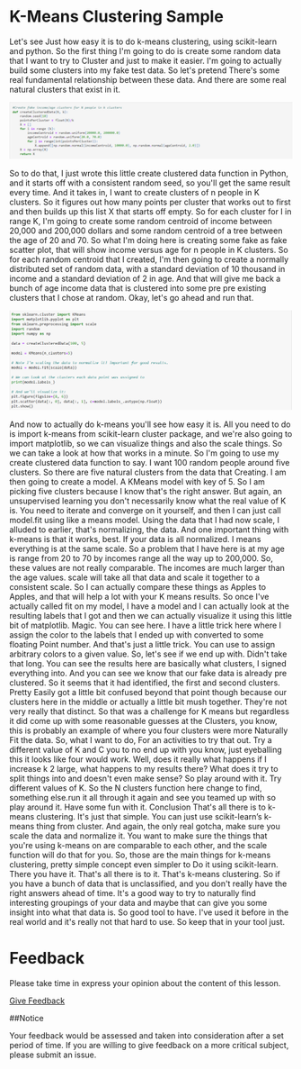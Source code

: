 # K-Means Clustering Sample

Let's see Just how easy it is to do k-means clustering, using scikit-learn and python. So the first thing I'm going to do is create some random data that I want to try to Cluster and just to make it easier. I'm going to actually build some clusters into my fake test data. So let's pretend There's some real fundamental relationship between these data. And there are some real natural clusters that exist in it. 

![](1.png)

So to do that, I just wrote this little create clustered data function in Python, and it starts off with a consistent random seed, so you'll get the same result every time. And it takes in, I want to create clusters of n people in K clusters. So it figures out how many points per cluster that works out to first and then builds up this list X that starts off empty. So for each cluster for I in range K, I'm going to create some random centroid of income between 20,000 and 200,000 dollars and some random centroid of a tree between the age of 20 and 70. So what I'm doing here is creating some fake as fake scatter plot, that will show income versus age for n people in K clusters. So for each random centroid that I created, I'm then going to create a normally distributed set of random data, with a standard deviation of 10 thousand in income and a standard deviation of 2 in age. And that will give me back a bunch of age income data that is clustered into some pre pre existing clusters that I chose at random. Okay, let's go ahead and run that. 

![](2.png)
 
And now to actually do k-means you'll see how easy it is. All you need to do is import k-means from scikit-learn cluster package, and we're also going to import matplotlib, so we can visualize things and also the scale things. So we can take a look at how that works in a minute.
So I'm going to use my create clustered data function to say. I want 100 random people around five clusters. So there are five natural clusters from the data that Creating. I am then going to create a model. A KMeans model with key of 5. So I am picking five clusters because I know that's the right answer. But again, an unsupervised learning you don't necessarily know what the real value of K is. You need to iterate and converge on it yourself, and then I can just call model.fit using like a means model. Using the data that I had now scale, I alluded to earlier, that's normalizing, the data. And one important thing with k-means is that it works, best. If your data is all normalized. I means everything is at the same scale. So a problem that I have here is at my age is range from 20 to 70 by incomes range all the way up to 200,000. So, these values are not really comparable. The incomes are much larger than the age values.
scale will take all that data and scale it together to a consistent scale. So I can actually compare these things as Apples to Apples, and that will help a lot with your K means results. So once I've actually called fit on my model, I have a model and I can actually look at the resulting labels that I got and then we can actually visualize it using this little bit of matplotlib. Magic. You can see here. I have a little trick here where I assign the color to the labels that I ended up with converted to some floating Point number. And that's just a little trick. You can use to assign arbitrary colors to a given value. So, let's see if we end up with. 
Didn't take that long. You can see the results here are basically what clusters, I signed everything into. And you can see we know that our fake data is already pre clustered. So it seems that it had identified, the first and second clusters. Pretty Easily 
got a little bit confused beyond that point though because our clusters here in the middle or actually a little bit mush together. They're not very really that distinct. So that was a challenge for K means but regardless it did come up with some reasonable guesses at the Clusters, you know, this is probably an example of where you four clusters were more Naturally Fit the data. So, what I want to do, For an activities to try that out. Try a different value of K and C you to no end up with you know, just eyeballing this it looks like four would work. Well, does it really what happens if I increase k 2 large, what happens to my results there? What does it try to split things into and doesn't even make sense? So play around with it. Try different values of K. So the N clusters function here change to find, something else.run it all through it again and see you teamed up with so play around it. Have some fun with it. 
Conclusion
That's all there is to k-means clustering. It's just that simple. You can just use scikit-learn’s k-means thing from cluster. And again, the only real gotcha, make sure you scale the data and normalize it. You want to make sure the things that you're using k-means on are comparable to each other, and the scale function will do that for you. So, those are the main things for k-means clustering, pretty simple concept even simpler to Do it using scikit-learn. There you have it. That's all there is to it. That's k-means clustering. So if you have a bunch of data that is unclassified, and you don't really have the right answers ahead of time. It's a good way to try to naturally find interesting groupings of your data and maybe that can give you some insight into what that data is. So good tool to have. I've used it before in the real world and it's really not that hard to use. So keep that in your tool just.

Feedback
========
Please take time in express your opinion about the content of this lesson.

[Give Feedback](https://questionpro.com/t/AWl65ZvPjD "Give Feedback")

##Notice

Your feedback would be assessed and taken into consideration after a set period of time.
If you are willing to give feedback on a more critical subject, please submit an issue.
